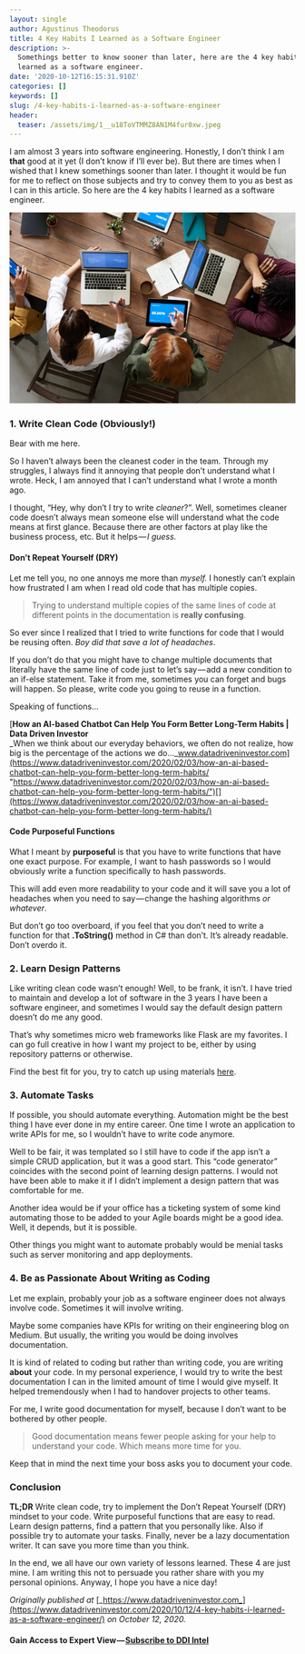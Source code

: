 ```yaml
---
layout: single
author: Agustinus Theodorus
title: 4 Key Habits I Learned as a Software Engineer
description: >-
  Somethings better to know sooner than later, here are the 4 key habits I
  learned as a software engineer.
date: '2020-10-12T16:15:31.910Z'
categories: []
keywords: []
slug: /4-key-habits-i-learned-as-a-software-engineer
header:
  teaser: /assets/img/1__u18ToVTMMZ8AN1M4fur0xw.jpeg
---
```

I am almost 3 years into software engineering. Honestly, I don’t think I am **that** good at it yet (I don’t know if I’ll ever be). But there are times when I wished that I knew somethings sooner than later. I thought it would be fun for me to reflect on those subjects and try to convey them to you as best as I can in this article. So here are the 4 key habits I learned as a software engineer.

![](/assets/img/1__u18ToVTMMZ8AN1M4fur0xw.jpeg)

### 1\. Write Clean Code (Obviously!)

Bear with me here.

So I haven’t always been the cleanest coder in the team. Through my struggles, I always find it annoying that people don’t understand what I wrote. Heck, I am annoyed that I can’t understand what I wrote a month ago.

I thought, “Hey, why don’t I try to write _cleaner_?”. Well, sometimes cleaner code doesn’t always mean someone else will understand what the code means at first glance. Because there are other factors at play like the business process, etc. But it helps — _I guess._

#### Don’t Repeat Yourself (DRY)

Let me tell you, no one annoys me more than _myself._ I honestly can’t explain how frustrated I am when I read old code that has multiple copies.

> Trying to understand multiple copies of the same lines of code at different points in the documentation is **really confusing**.

So ever since I realized that I tried to write functions for code that I would be reusing often. _Boy did that save a lot of headaches_.

If you don’t do that you might have to change multiple documents that literally have the same line of code just to let’s say — add a new condition to an if-else statement. Take it from me, sometimes you can forget and bugs will happen. So please, write code you going to reuse in a function.

Speaking of functions…

[**How an AI-based Chatbot Can Help You Form Better Long-Term Habits | Data Driven Investor**  
_When we think about our everyday behaviors, we often do not realize, how big is the percentage of the actions we do…_www.datadriveninvestor.com](https://www.datadriveninvestor.com/2020/02/03/how-an-ai-based-chatbot-can-help-you-form-better-long-term-habits/ "https://www.datadriveninvestor.com/2020/02/03/how-an-ai-based-chatbot-can-help-you-form-better-long-term-habits/")[](https://www.datadriveninvestor.com/2020/02/03/how-an-ai-based-chatbot-can-help-you-form-better-long-term-habits/)

#### Code Purposeful Functions

What I meant by **purposeful** is that you have to write functions that have one exact purpose. For example, I want to hash passwords so I would obviously write a function specifically to hash passwords.

This will add even more readability to your code and it will save you a lot of headaches when you need to say — change the hashing algorithms _or whatever_.

But don’t go too overboard, if you feel that you don’t need to write a function for that **.ToString()** method in C# than don’t. It’s already readable. Don’t overdo it.

### 2\. Learn Design Patterns

Like writing clean code wasn’t enough! Well, to be frank, it isn’t. I have tried to maintain and develop a lot of software in the 3 years I have been a software engineer, and sometimes I would say the default design pattern doesn’t do me any good.

That’s why sometimes micro web frameworks like Flask are my favorites. I can go full creative in how I want my project to be, either by using repository patterns or otherwise.

Find the best fit for you, try to catch up using materials [here](https://refactoring.guru/design-patterns).

### 3\. Automate Tasks

If possible, you should automate everything. Automation might be the best thing I have ever done in my entire career. One time I wrote an application to write APIs for me, so I wouldn’t have to write code anymore.

Well to be fair, it was templated so I still have to code if the app isn’t a simple CRUD application, but it was a good start. This “code generator” coincides with the second point of learning design patterns. I would not have been able to make it if I didn’t implement a design pattern that was comfortable for me.

Another idea would be if your office has a ticketing system of some kind automating those to be added to your Agile boards might be a good idea. Well, it depends, but it is possible.

Other things you might want to automate probably would be menial tasks such as server monitoring and app deployments.

### 4\. Be as Passionate About Writing as Coding

Let me explain, probably your job as a software engineer does not always involve code. Sometimes it will involve writing.

Maybe some companies have KPIs for writing on their engineering blog on Medium. But usually, the writing you would be doing involves documentation.

It is kind of related to coding but rather than writing code, you are writing **about** your code. In my personal experience, I would try to write the best documentation I can in the limited amount of time I would give myself. It helped tremendously when I had to handover projects to other teams.

For me, I write good documentation for myself, because I don’t want to be bothered by other people.

> Good documentation means fewer people asking for your help to understand your code. Which means more time for you.

Keep that in mind the next time your boss asks you to document your code.

### Conclusion

**TL;DR** Write clean code, try to implement the Don’t Repeat Yourself (DRY) mindset to your code. Write purposeful functions that are easy to read. Learn design patterns, find a pattern that you personally like. Also if possible try to automate your tasks. Finally, never be a lazy documentation writer. It can save you more time than you think.

In the end, we all have our own variety of lessons learned. These 4 are just mine. I am writing this not to persuade you rather share with you my personal opinions. Anyway, I hope you have a nice day!

_Originally published at_ [_https://www.datadriveninvestor.com_](https://www.datadriveninvestor.com/2020/10/12/4-key-habits-i-learned-as-a-software-engineer/) _on October 12, 2020._

#### Gain Access to Expert View — [Subscribe to DDI Intel](https://datadriveninvestor.com/ddi-intel)
